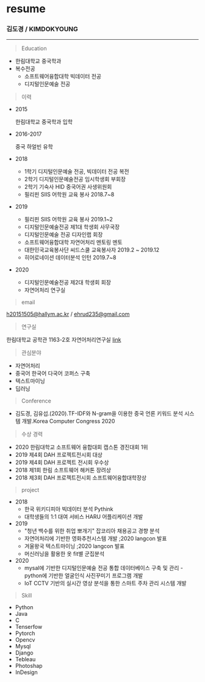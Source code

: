 
# resume
### 김도경 / KIMDOKYOUNG 
---

> Education
  - 한림대학교 중국학과
  - 복수전공 
    - 소프트웨어융합대학 빅데이터 전공
    - 디지털인문예술 전공
    
> 이력
- 2015

  한림대학교 중국학과 입학
- 2016-2017

  중국 하얼빈 유학
- 2018
  - 1학기 디지털인문예술 전공, 빅데이터 전공 복전
  - 2학기 디지털인문예술전공 임시학생회 부회장
  - 2학기 기숙사 HID 중국어권 사생위원회
  - 필리핀 SIIS 어학원 교육 봉사 2018.7~8
  
- 2019 
  - 필리핀 SIIS 어학원 교육 봉사 2019.1~2
  - 디지털인문예술전공 제1대 학생회 사무국장
  - 디지털인문예술 전공 디자인랩 회장 
  - 소프트웨어융합대학 자연어처리 멘토링 멘토
  - 대한민국교육봉사단 씨드스쿨 교육봉사자 2019.2 ~ 2019.12
  - 히어로네이션 데이터분석 인턴 2019.7~8
- 2020 
  - 디지털인문예술전공 제2대 학생회 회장
  - 자연어처리 연구실
  
> email 

  h20151505@hallym.ac.kr / ehrud235@gmail.com

> 연구실  

  한림대학교 공학관 1163-2호 자연어처리연구실 [link](https://sites.google.com/view/hallym-nlp/%ED%99%88?authuser=2)
  <!-- 참조링크 : 이렇게하면 링크를 한번에 모아둘 수 있음 
  [site]:https://sites.google.com/view/hallym-nlp/%ED%99%88?authuser=2
  [link2][site]
  -->

> 관심분야  
  - 자연어처리 
  - 중국어 한국어 다국어 코퍼스 구축  
  - 텍스트마이닝
  - 딥러닝 
  
> Conference
  - 김도경, 김유섭.(2020).TF-IDF와 N-gram을 이용한 중국 언론 키워드 분석 시스템 개발.Korea Computer Congress 2020

> 수상 경력 
  - 2020 한림대학교 소프트웨어 융합대회 캡스톤 경진대회 1위
  - 2019 제4회 DAH 프로젝트전시회 대상
  - 2019 제4회 DAH 프로젝트 전시회 우수상 
  - 2018 제1회 한림 소프트웨어 해커톤 장려상 
  - 2018 제3회 DAH 프로젝트전시회 소프트웨어융합대학장상 

> project  
- 2018
  - 한국 위키디피아 빅데이터 분석 Pythink 
  - 대학생들의 1:1 대여 서비스 HARU 어플리케이션 개발 
- 2019 
  - "청년 백수를 위한 취업 뽀개기" 잡코리아 채용공고 경향 분석
  - 자연어처리에 기반한 영화추천시스템 개발 ;2020 langcon 발표 
  - 겨울왕국 텍스트마이닝 ;2020 langcon 발표 
  - 머신러닝을 활용한 옷 fit별 군집분석 
- 2020  
  - mysal에 기반한 디지털인문예술 전공 통합 데이터베이스 구축 및 관리  - python에 기반한 얼굴인식 사진꾸미기 프로그램 개발
  - IoT CCTV 기반의 실시간 영상 분석을 통한 스마트 주차 관리 시스템 개발
 
 > Skill
 - Python
 - Java
 - C
 - Tenserfow
 - Pytorch
 - Opencv
 - Mysql
 - Django
 - Tebleau
 - Photoshap
 - InDesign
  

